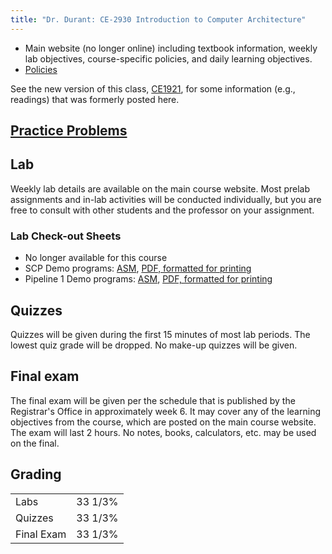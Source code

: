 ```yaml
---
title: "Dr. Durant: CE-2930 Introduction to Computer Architecture"
---
```


* Main website (no longer online) including textbook information, weekly lab objectives, course-specific policies, and daily learning objectives.
* <a href="../policies.html">Policies</a>

See the new version of this class, <a href="../ce1921/">CE1921</a>, for some information (e.g., readings) that was formerly posted here.

## <a href="practiceProblems.html">Practice Problems</a>

## Lab

Weekly lab details are available on the main course website.
Most prelab assignments and in-lab activities will be conducted individually, but you are free to consult with other students and the professor on your assignment.


### Lab Check-out Sheets
* No longer available for this course
* SCP Demo programs: <a href="scpDemos.s">ASM</a>, <a href="scpDemos.pdf">PDF, formatted for printing</a>
* Pipeline 1 Demo programs: <a href="pipe1Demo.s">ASM</a>, <a href="pipe1Demo.pdf">PDF, formatted for printing</a>

## Quizzes

Quizzes will be given during the first 15 minutes of most lab periods. The lowest
quiz grade will be dropped. No make-up quizzes will be given.

## Final exam

The final exam will be given per the schedule that is published by the Registrar's Office in approximately week 6.
It may cover any of the learning objectives from the course, which are posted on the main course website.
The exam will last 2 hours. No notes, books, calculators, etc. may be used on the final.

## Grading

<table>
<tr><td>Labs</td>	<td align="right">33 1/3%</td></tr>
<tr><td>Quizzes</td>	<td align="right">33 1/3%</td></tr>
<tr><td>Final Exam</td>	<td align="right">33 1/3%</td></tr>
</table>
